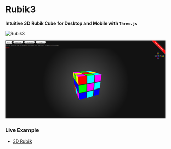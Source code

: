 Rubik3
======

**Intuitive 3D Rubik Cube for Desktop and Mobile with `Three.js`**


![Rubik3](rubik3.jpg)

[![Rubik3 with Three.js Application](/screenshot.png)](https://foo123.github.io/examples/rubik3/)


### Live Example
* [3D Rubik](https://foo123.github.io/examples/rubik3/)
